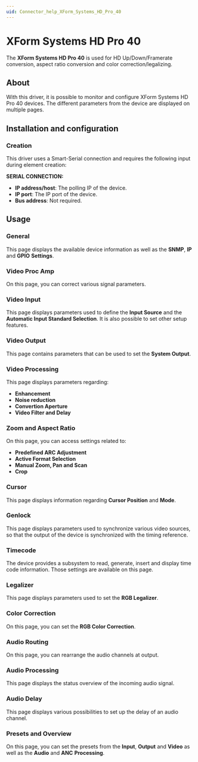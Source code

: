 ```yaml
---
uid: Connector_help_XForm_Systems_HD_Pro_40
---
```


# XForm Systems HD Pro 40

The **XForm Systems HD Pro 40** is used for HD Up/Down/Framerate conversion, aspect ratio conversion and color correction/legalizing.

## About

With this driver, it is possible to monitor and configure XForm Systems HD Pro 40 devices. The different parameters from the device are displayed on multiple pages.

## Installation and configuration

### Creation

This driver uses a Smart-Serial connection and requires the following input during element creation:

**SERIAL CONNECTION:**

- **IP address/host**: The polling IP of the device.
- **IP port**: The IP port of the device.
- **Bus address**: Not required.

## Usage

### General

This page displays the available device information as well as the **SNMP**, **IP** and **GPIO** **Settings**.

### Video Proc Amp

On this page, you can correct various signal parameters.

### Video Input

This page displays parameters used to define the **Input Source** and the **Automatic Input Standard Selection**. It is also possible to set other setup features.

### Video Output

This page contains parameters that can be used to set the **System Output**.

### Video Processing

This page displays parameters regarding:

- **Enhancement**
- **Noise reduction**
- **Convertion Aperture**
- **Video Filter and Delay**

### Zoom and Aspect Ratio

On this page, you can access settings related to:

- **Predefined ARC Adjustment**
- **Active Format Selection**
- **Manual Zoom, Pan and Scan**
- **Crop**

### Cursor

This page displays information regarding **Cursor Position** and **Mode**.

### Genlock

This page displays parameters used to synchronize various video sources, so that the output of the device is synchronized with the timing reference.

### Timecode

The device provides a subsystem to read, generate, insert and display time code information. Those settings are available on this page.

### Legalizer

This page displays parameters used to set the **RGB Legalizer**.

### Color Correction

On this page, you can set the **RGB Color Correction**.

### Audio Routing

On this page, you can rearrange the audio channels at output.

### Audio Processing

This page displays the status overview of the incoming audio signal.

### Audio Delay

This page displays various possibilities to set up the delay of an audio channel.

### Presets and Overview

On this page, you can set the presets from the **Input**, **Output** and **Video** as well as the **Audio** and **ANC** **Processing**.
